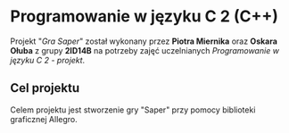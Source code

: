 # Programowanie w języku C 2 (C++)
Projekt "*Gra Saper*" został wykonany przez **Piotra Miernika** oraz **Oskara Ołuba** z grupy **2ID14B** na potrzeby zajęć uczelnianych *Programowanie w języku C 2 - projekt*.

## Cel projektu

Celem projektu jest stworzenie gry "Saper" przy pomocy biblioteki graficznej Allegro.
